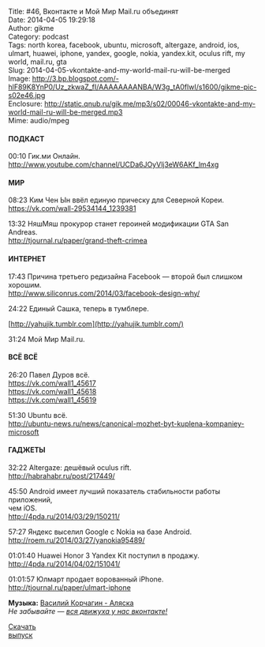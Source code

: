 Title: #46, Вконтакте и Мой Мир Mail.ru объединят  
Date: 2014-04-05 19:29:18  
Author: gikme  
Category: podcast  
Tags: north korea, facebook, ubuntu, microsoft, altergaze, android, ios, ulmart, huawei, iphone, yandex, google, nokia, yandex.kit, oculus rift, my world, mail.ru, gta  
Slug: 2014-04-05-vkontakte-and-my-world-mail-ru-will-be-merged  
Image: http://3.bp.blogspot.com/-hlF89K8YnP0/Uz_zkwaZ_fI/AAAAAAAANBA/W3g_tA0flwI/s1600/gikme-pic-s02e46.jpg  
Enclosure: http://static.qnub.ru/gik.me/mp3/s02/00046-vkontakte-and-my-world-mail-ru-will-be-merged.mp3  
Mime: audio/mpeg

#### ПОДКАСТ

00:10 Гик.ми Онлайн.  
<http://www.youtube.com/channel/UCDa6JOyVlj3eW6AKf_lm4xg>

#### МИР

08:23 Ким Чен Ын ввёл единую прическу для Северной Кореи.  
<https://vk.com/wall-29534144_1239381>

13:32 НяшМяш прокурор станет героиней модификации GTA San Andreas.  
<http://tjournal.ru/paper/grand-theft-crimea>

#### ИНТЕРНЕТ

17:43 Причина третьего редизайна Facebook — второй был слишком хорошим.  
<http://www.siliconrus.com/2014/03/facebook-design-why/>

24:22 Единый Сашка, теперь в тумблере.

[http://yahujik.tumblr.com](http://yahujik.tumblr.com/)

31:24 Мой Мир Mail.ru.

#### ВСЁ ВСЁ

26:20 Павел Дуров всё.  
<https://vk.com/wall1_45617>  
<https://vk.com/wall1_45618>  
<https://vk.com/wall1_45619>

51:30 Ubuntu всё.  
<http://ubuntu-news.ru/news/canonical-mozhet-byt-kuplena-kompaniey-microsoft>

#### ГАДЖЕТЫ

32:22 Altergaze: дешёвый oculus rift.  
<http://habrahabr.ru/post/217449/>

45:50 Android имеет лучший показатель стабильности работы приложений,  
чем iOS.  
<http://4pda.ru/2014/03/29/150211/>

57:27 Яндекс выселил Google с Nokia на базе Android.  
<http://roem.ru/2014/03/27/yanokia95489/>

01:01:40 Huawei Honor 3 Yandex Kit поступил в продажу.  
<http://4pda.ru/2014/04/02/151041/>

01:01:57 Юлмарт продает ворованный iPhone.  
<http://tjournal.ru/paper/ulmart-iphone>

**Музыка:** [Василий Корчагин - Аляска](http://vk.com/bacc3)  
*Не забывайте — [вся движуха у нас вконтакте!](http://vk.com/gikme)*

[Скачать  
выпуск](http://static.qnub.ru/gik.me/mp3/s02/00046-vkontakte-and-my-world-mail-ru-will-be-merged.mp3)

